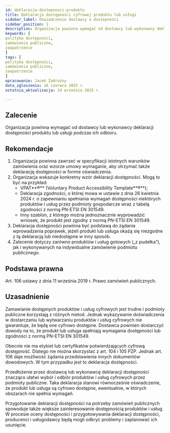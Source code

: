 ```yaml
---
id: deklaracja-dostepnosci-produktu
title: Deklaracja dostępności cyfrowej produktu lub usługi
sidebar_label: Oświadczenie dostawcy o dostepności
sidebar_position: 1 
description: Organizacja powinna wymagać od dostawcy lub wykonawcy deklaracji dostępności produktu lub usługi podczas ich odbioru 
keywords: [
polityka dostępności,
zamówienia publiczne,
zaopatrzenie
]
tags: [
polityka dostępności,
zamówienia publiczne,
zaopatrzenie
]
opracowanie: Jacek Zadrożny
data_zgloszenia: 16 czerwca 2025 r.
ostatnia_aktualizacja: 24 września 2025 r.

---
```


## Zalecenie

Organizacja powinna wymagać od dostawcy lub wykonawcy deklaracji dostępności produktu lub usługi podczas ich odbioru.

## Rekomendacje

1. Organizacja powinna zawrzeć w specyfikacji istotnych warunków zamówienia oraz wzorze umowy wymaganie, aby otrzymać także deklarację dostępności w formie oświadczenia.
2. Organizacja wskazuje konkretny wzór deklaracji dostępności. Mogą to być na przykład:
    - VPAT**®** (Voluntary Product Accessibility Template**®**);
    - Deklaracja zgodności, o której mowa w ustawie z dnia 26 kwietnia 2024 r. o zapewnianiu spełniania wymagań dostępności niektórych produktów i usług przez podmioty gospodarcze wraz z tabelą zgodności z normą PN-ETSI EN 301549.
    - Inny szablon, z którego można jednoznacznie wyprowadzić wniosek, że produkt jest zgodny z normą PN-ETSI EN 301549.
3. Deklaracja dostępności powinna być podstawą do żądania wprowadzenia poprawek, jeżeli produkt lub usługa okażą się niezgodne z tą deklaracją lub niedostępne w inny sposób.
4. Zalecenie dotyczy zarówno produktów i usług gotowych („z pudełka”), jak i wykonywanych na indywidualne zamówienie podmiotu publicznego.

## Podstawa prawna

Art. 106 ustawy z dnia 11 września 2019 r. Prawo zamówień publicznych.

## Uzasadnienie

Zamawianie dostępnych produktów i usług cyfrowych jest trudne i podmioty publiczne korzystają z różnych metod. Jednak wykazywanie doświadczenia w dostarczaniu lub wytwarzaniu produktów i usług cyfrowych nie gwarantuje, że będą one cyfrowo dostępne. Dostawca powinien dostarczyć dowody na to, że produkt lub usługa spełniają wymagania dostępności lub zgodności z normą PN-ETSI EN 301549.

Obecnie nie ma etykiet lub certyfikatów potwierdzających cyfrową dostępność. Dlatego nie można skorzystać z art. 104 i 105 PZP. Jednak art. 106 daje możliwość żądania przedstawienia innych dokumentów dowodowych. W tym przypadku jest to deklaracja dostępności.

Przedłożenie przez dostawcę lub wykonawcę deklaracji dostępności znacząco ułatwi wybór i odbiór produktów i usług cyfrowych przez podmioty publiczne. Taka deklaracja stanowi równocześnie oświadczenie, że produkt lub usługa są cyfrowo dostępne, ewentualnie, w których obszarach nie spełnia wymagań.

Przygotowanie deklaracji dostępności na potrzeby zamówień publicznych spowoduje także większe zainteresowanie dostępnością produktów i usług. W procesie oceny dostępności i przygotowywania deklaracji dostępności, producenci i usługodawcy będą mogli odkryć problemy i zaplanować ich usunięcie.